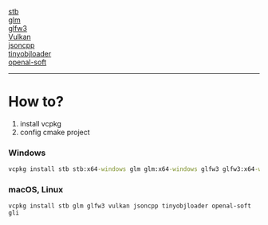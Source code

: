 [stb](https://github.com/nothings/stb) <br>
[glm](https://glm.g-truc.net/0.9.9/index.html) <br>
[glfw3](https://github.com/glfw/glfw) <br>
[Vulkan](https://www.khronos.org/vulkan/) <br>
[jsoncpp](https://github.com/open-source-parsers/jsoncpp) <br>
[tinyobjloader](https://github.com/tinyobjloader/tinyobjloader) <br>
[openal-soft](https://github.com/kcat/openal-soft)

___
# How to?
1. install vcpkg
2. config cmake project

### Windows
```cmd
vcpkg install stb stb:x64-windows glm glm:x64-windows glfw3 glfw3:x64-windows vulkan vulkan:x64-windows jsoncpp jsoncpp:x64-windows tinyobjloader tinyobjloader:x64-windows openal-soft openal-soft:x64-windows gli gli:x64-windows
```
### macOS, Linux
```shell script
vcpkg install stb glm glfw3 vulkan jsoncpp tinyobjloader openal-soft gli
```
